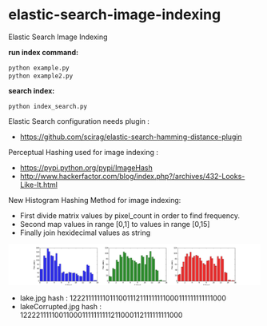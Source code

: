 # elastic-search-image-indexing
Elastic Search Image Indexing

**run index command:**
```
python example.py
python example2.py
```

**search index:**
```
python index_search.py
```
Elastic Search configuration needs plugin : 
* https://github.com/scirag/elastic-search-hamming-distance-plugin

Perceptual Hashing used for image indexing : 
* https://pypi.python.org/pypi/ImageHash
* http://www.hackerfactor.com/blog/index.php?/archives/432-Looks-Like-It.html

New Histogram Hashing Method for image indexing:
* First divide matrix values by pixel_count in order to find frequency.
* Second map values in range [0,1] to values in range [0,15]
* Finally join hexidecimal values as string

![alt tag](https://github.com/scirag/elastic-search-image-indexing/blob/master/data/lake_hist_comparison.png?raw=true)

* lake.jpg hash          : 122211111110111001112111111111000111111111111000
* lakeCorrupted.jpg hash : 122221111100110001111111111211000112111111111000
